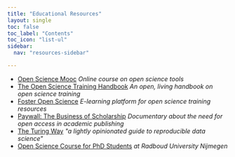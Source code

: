 ```yaml
---
title: "Educational Resources"
layout: single
toc: false
toc_label: "Contents"
toc_icon: "list-ul"
sidebar:
  nav: "resources-sidebar"

---
```


* [Open Science Mooc](https://opensciencemooc.eu/) _Online course on open science tools_  
* [The Open Science Training Handbook](https://open-science-training-handbook.gitbook.io/book/) _An open, living handbook on open science training_  
* [Foster Open Science](https://www.fosteropenscience.eu/) _E-learning platform for open science training resources_  
* [Paywall: The Business of Scholarship](https://paywallthemovie.com/screenings) _Documentary about the need for open access in academic publishing_   
* [The Turing Way](https://the-turing-way.netlify.com/introduction/introduction) _"a lightly opinionated guide to reproducible data science"_
* [Open Science Course for PhD Students](https://www.ru.nl/phd/courses/courses/vm-eng/virtuele-map/open-science-for-phd-candidates/) _at Radboud University Nijmegen_
